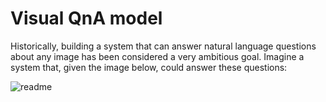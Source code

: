 # **Visual QnA model**
Historically, building a system that can answer natural language questions about any image has been considered a very ambitious goal. Imagine a system that, given the image below, could answer these questions:










<img src="images/readme.JFIF" alt="readme">
